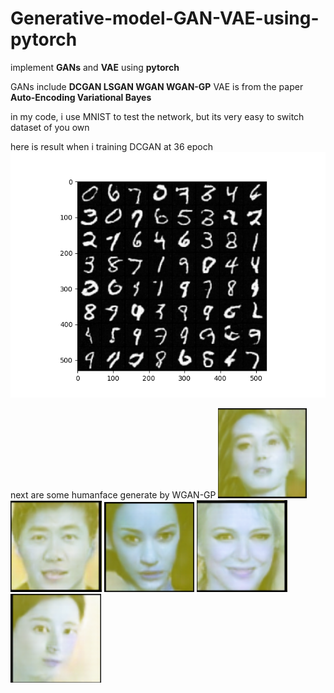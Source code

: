 # Generative-model-GAN-VAE-using-pytorch

implement **GANs** and **VAE** using **pytorch**

GANs include **DCGAN LSGAN WGAN WGAN-GP**
VAE is from the paper **Auto-Encoding Variational Bayes**

in my code, i use MNIST to test the network, but its very easy to switch dataset of you own

here is result when i training DCGAN at 36 epoch
![image](https://github.com/assassint2017/Generative-model-GAN-VAE-using-pytorch/blob/master/img/DCGAN_36.png)

next are some humanface generate by WGAN-GP
![face1](https://github.com/assassint2017/Generative-model-GAN-VAE-using-pytorch/blob/master/img/face1.png)
![face2](https://github.com/assassint2017/Generative-model-GAN-VAE-using-pytorch/blob/master/img/face2.png)
![face3](https://github.com/assassint2017/Generative-model-GAN-VAE-using-pytorch/blob/master/img/face3.png)
![face4](https://github.com/assassint2017/Generative-model-GAN-VAE-using-pytorch/blob/master/img/face4.png)
![face5](https://github.com/assassint2017/Generative-model-GAN-VAE-using-pytorch/blob/master/img/face5.png)
